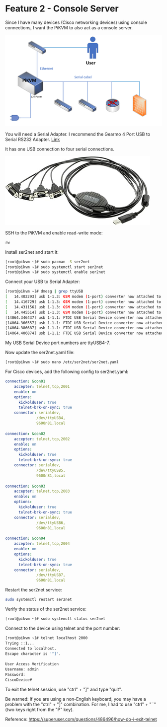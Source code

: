
# Feature 2 - Console Server

Since I have many devices (Cisco networking devices) using console connections, I want the PiKVM to also act as a console server.

![Connections](ConsoleDiagram.png)

You will need a Serial Adapter. I recommend the Gearmo 4 Port USB to Serial RS232 Adapter. [Link](https://www.amazon.com/dp/B004ETDC8K?ref_=pe_386300_442618370_TE_sc_as_ri_0)

It has one USB connection to four serial connections.

![Connections](ConsoleCabel.jpg)

SSH to the PiKVM and enable read-write mode:

```sh
rw
```

Install ser2net and start it:

```sh
[root@pikvm ~]# sudo pacman -S ser2net
[root@pikvm ~]# sudo systemctl start ser2net
[root@pikvm ~]# sudo systemctl enable ser2net
```

Connect your USB to Serial Adapter:

```sh
[root@pikvm ~]# dmesg | grep ttyUSB
[   14.402293] usb 1-1.3: GSM modem (1-port) converter now attached to ttyUSB0
[   14.416729] usb 1-1.3: GSM modem (1-port) converter now attached to ttyUSB1
[   14.431156] usb 1-1.3: GSM modem (1-port) converter now attached to ttyUSB2
[   14.445514] usb 1-1.3: GSM modem (1-port) converter now attached to ttyUSB3
[14064.346437] usb 1-1.1: FTDI USB Serial Device converter now attached to ttyUSB4
[14064.366557] usb 1-1.1: FTDI USB Serial Device converter now attached to ttyUSB5
[14064.386687] usb 1-1.1: FTDI USB Serial Device converter now attached to ttyUSB6
[14064.406874] usb 1-1.1: FTDI USB Serial Device converter now attached to ttyUSB7
```

My USB Serial Device port numbers are ttyUSB4-7.

Now update the ser2net.yaml file:

```sh
[root@pikvm ~]# sudo nano /etc/ser2net/ser2net.yaml
```

For Cisco devices, add the following config to ser2net.yaml:

```yaml
connection: &con01
    accepter: telnet,tcp,2001
    enable: on
    options:
      kickolduser: true
      telnet-brk-on-sync: true
    connector: serialdev,
              /dev/ttyUSB4,
              9600n81,local

connection: &con02
    accepter: telnet,tcp,2002
    enable: on
    options:
      kickolduser: true
      telnet-brk-on-sync: true
    connector: serialdev,
              /dev/ttyUSB5,
              9600n81,local

connection: &con03
    accepter: telnet,tcp,2003
    enable: on
    options:
      kickolduser: true
      telnet-brk-on-sync: true
    connector: serialdev,
              /dev/ttyUSB6,
              9600n81,local

connection: &con04
    accepter: telnet,tcp,2004
    enable: on
    options:
      kickolduser: true
      telnet-brk-on-sync: true
    connector: serialdev,
              /dev/ttyUSB7,
              9600n81,local
```

Restart the ser2net service:

```sh
sudo systemctl restart ser2net
```

Verify the status of the ser2net service:

```sh
[root@pikvm ~]# sudo systemctl status ser2net
```

Connect to the device using telnet and the port number:

```sh
[root@pikvm ~]# telnet localhost 2000
Trying ::1...
Connected to localhost.
Escape character is '^]'.

User Access Verification
Username: admin
Password:
CiscoDevice#
```

To exit the telnet session, use "ctrl" + "]" and type "quit".

Be warned: If you are using a non-English keyboard, you may have a problem with the "ctrl" + "]" combination. For me, I had to use "ctrl" + "¨" (two keys right from the "P" key).

Reference:
https://superuser.com/questions/486496/how-do-i-exit-telnet
